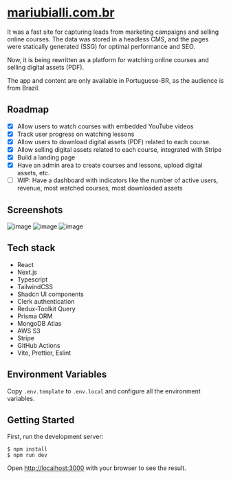 # [mariubialli.com.br](https://mariubialli.com.br)

It was a fast site for capturing leads from marketing campaigns and selling online courses. The data was stored in a headless CMS, and the pages were statically generated (SSG) for optimal performance and SEO.

Now, it is being rewritten as a platform for watching online courses and selling digital assets (PDF).

The app and content are only available in Portuguese-BR, as the audience is from Brazil.

## Roadmap

- [x] Allow users to watch courses with embedded YouTube videos
- [x] Track user progress on watching lessons
- [x] Allow users to download digital assets (PDF) related to each course.
- [x] Allow selling digital assets related to each course, integrated with Stripe
- [x] Build a landing page
- [x] Have an admin area to create courses and lessons, upload digital assets, etc.
- [ ] WIP: Have a dashboard with indicators like the number of active users, revenue, most watched courses, most downloaded assets

## Screenshots

![image](https://github.com/apbetioli/mariubialli/assets/2829329/e455fafa-96c2-4978-8309-c3ed374ee475)
![image](https://github.com/apbetioli/mariubialli/assets/2829329/b5eeaa2d-f5d8-4620-808d-790813000c30)
![image](https://github.com/apbetioli/mariubialli/assets/2829329/42f896bc-2b25-4a1e-beb0-dc51a8ce28c2)


## Tech stack

- React
- Next.js
- Typescript
- TailwindCSS
- Shadcn UI components
- Clerk authentication
- Redux-Toolkit Query
- Prisma ORM
- MongoDB Atlas
- AWS S3
- Stripe
- GitHub Actions
- Vite, Prettier, Eslint

## Environment Variables

Copy `.env.template` to `.env.local` and configure all the environment variables.

## Getting Started

First, run the development server:

```
$ npm install
$ npm run dev
```

Open [http://localhost:3000](http://localhost:3000) with your browser to see the result.

